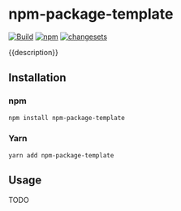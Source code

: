 # npm-package-template

[![Build](https://github.com/Widen/npm-package-template/actions/workflows/build.yml/badge.svg)](https://github.com/Widen/npm-package-template/actions/workflows/build.yml)
[![npm](https://img.shields.io/npm/v/npm-package-template)](https://www.npmjs.com/package/npm-package-template)
[![changesets](https://img.shields.io/badge/maintained%20with-changesets-blue)](https://github.com/atlassian/changesets)

{{description}}

## Installation

### npm

```sh
npm install npm-package-template
```

### Yarn

```
yarn add npm-package-template
```

## Usage

TODO
